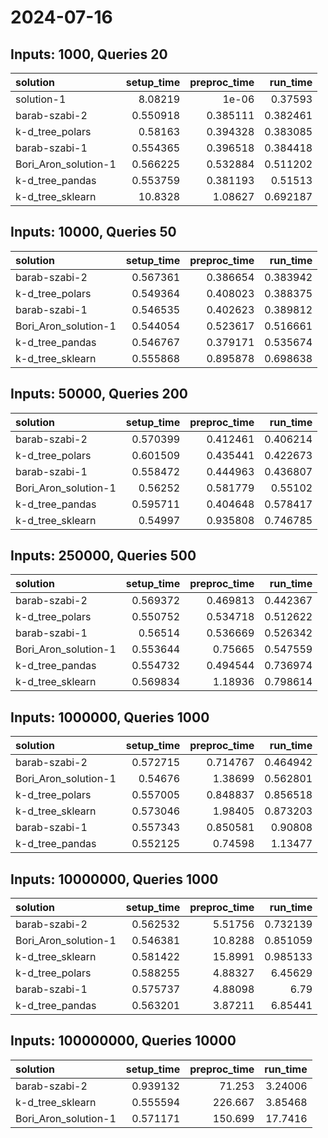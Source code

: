 # 2024-07-16

## Inputs: 1000, Queries 20

| solution             |   setup_time |   preproc_time |   run_time |
|:---------------------|-------------:|---------------:|-----------:|
| solution-1           |     8.08219  |       1e-06    |   0.37593  |
| barab-szabi-2        |     0.550918 |       0.385111 |   0.382461 |
| k-d_tree_polars      |     0.58163  |       0.394328 |   0.383085 |
| barab-szabi-1        |     0.554365 |       0.396518 |   0.384418 |
| Bori_Aron_solution-1 |     0.566225 |       0.532884 |   0.511202 |
| k-d_tree_pandas      |     0.553759 |       0.381193 |   0.51513  |
| k-d_tree_sklearn     |    10.8328   |       1.08627  |   0.692187 |

## Inputs: 10000, Queries 50

| solution             |   setup_time |   preproc_time |   run_time |
|:---------------------|-------------:|---------------:|-----------:|
| barab-szabi-2        |     0.567361 |       0.386654 |   0.383942 |
| k-d_tree_polars      |     0.549364 |       0.408023 |   0.388375 |
| barab-szabi-1        |     0.546535 |       0.402623 |   0.389812 |
| Bori_Aron_solution-1 |     0.544054 |       0.523617 |   0.516661 |
| k-d_tree_pandas      |     0.546767 |       0.379171 |   0.535674 |
| k-d_tree_sklearn     |     0.555868 |       0.895878 |   0.698638 |

## Inputs: 50000, Queries 200

| solution             |   setup_time |   preproc_time |   run_time |
|:---------------------|-------------:|---------------:|-----------:|
| barab-szabi-2        |     0.570399 |       0.412461 |   0.406214 |
| k-d_tree_polars      |     0.601509 |       0.435441 |   0.422673 |
| barab-szabi-1        |     0.558472 |       0.444963 |   0.436807 |
| Bori_Aron_solution-1 |     0.56252  |       0.581779 |   0.55102  |
| k-d_tree_pandas      |     0.595711 |       0.404648 |   0.578417 |
| k-d_tree_sklearn     |     0.54997  |       0.935808 |   0.746785 |

## Inputs: 250000, Queries 500

| solution             |   setup_time |   preproc_time |   run_time |
|:---------------------|-------------:|---------------:|-----------:|
| barab-szabi-2        |     0.569372 |       0.469813 |   0.442367 |
| k-d_tree_polars      |     0.550752 |       0.534718 |   0.512622 |
| barab-szabi-1        |     0.56514  |       0.536669 |   0.526342 |
| Bori_Aron_solution-1 |     0.553644 |       0.75665  |   0.547559 |
| k-d_tree_pandas      |     0.554732 |       0.494544 |   0.736974 |
| k-d_tree_sklearn     |     0.569834 |       1.18936  |   0.798614 |

## Inputs: 1000000, Queries 1000

| solution             |   setup_time |   preproc_time |   run_time |
|:---------------------|-------------:|---------------:|-----------:|
| barab-szabi-2        |     0.572715 |       0.714767 |   0.464942 |
| Bori_Aron_solution-1 |     0.54676  |       1.38699  |   0.562801 |
| k-d_tree_polars      |     0.557005 |       0.848837 |   0.856518 |
| k-d_tree_sklearn     |     0.573046 |       1.98405  |   0.873203 |
| barab-szabi-1        |     0.557343 |       0.850581 |   0.90808  |
| k-d_tree_pandas      |     0.552125 |       0.74598  |   1.13477  |

## Inputs: 10000000, Queries 1000

| solution             |   setup_time |   preproc_time |   run_time |
|:---------------------|-------------:|---------------:|-----------:|
| barab-szabi-2        |     0.562532 |        5.51756 |   0.732139 |
| Bori_Aron_solution-1 |     0.546381 |       10.8288  |   0.851059 |
| k-d_tree_sklearn     |     0.581422 |       15.8991  |   0.985133 |
| k-d_tree_polars      |     0.588255 |        4.88327 |   6.45629  |
| barab-szabi-1        |     0.575737 |        4.88098 |   6.79     |
| k-d_tree_pandas      |     0.563201 |        3.87211 |   6.85441  |

## Inputs: 100000000, Queries 10000

| solution             |   setup_time |   preproc_time |   run_time |
|:---------------------|-------------:|---------------:|-----------:|
| barab-szabi-2        |     0.939132 |         71.253 |    3.24006 |
| k-d_tree_sklearn     |     0.555594 |        226.667 |    3.85468 |
| Bori_Aron_solution-1 |     0.571171 |        150.699 |   17.7416  |
